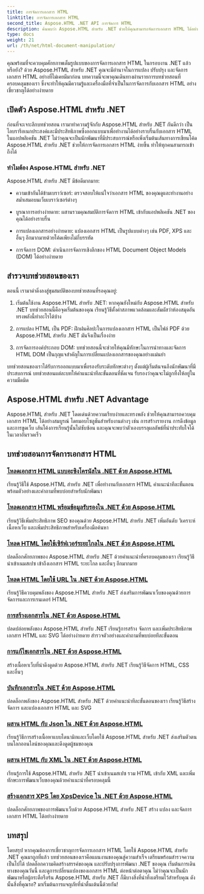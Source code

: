 ```yaml
---
title: การจัดการเอกสาร HTML
linktitle: การจัดการเอกสาร HTML
second_title: Aspose.HTML .NET API การจัดการ HTML
description: ค้นพบว่า Aspose.HTML สำหรับ .NET ช่วยให้คุณสามารถจัดการเอกสาร HTML ได้อย่างมีประสิทธิภาพได้อย่างไร สำรวจบทช่วยสอนที่แนะนำคุณตลอดกระบวนการ
type: docs
weight: 21
url: /th/net/html-document-manipulation/
---
```


คุณพร้อมที่จะควบคุมศักยภาพเต็มรูปแบบของการจัดการเอกสาร HTML ในกรอบงาน .NET แล้วหรือยัง? ด้วย Aspose.HTML สำหรับ .NET คุณจะมีอำนาจในการแปลง ปรับปรุง และจัดการเอกสาร HTML อย่างที่ไม่เคยมีมาก่อน บทความนี้จะพาคุณเดินทางผ่านรายการบทช่วยสอนที่ครอบคลุมของเรา ซึ่งจะทำให้คุณมีความรู้และเครื่องมือที่จำเป็นในการจัดการกับเอกสาร HTML อย่างเชี่ยวชาญได้อย่างง่ายดาย

## เปิดตัว Aspose.HTML สำหรับ .NET

ก่อนที่จะเจาะลึกบทช่วยสอน เรามาทำความรู้จักกับ Aspose.HTML สำหรับ .NET กันดีกว่า เป็นไลบรารีอเนกประสงค์และมีประสิทธิภาพซึ่งออกแบบมาเพื่อทำงานได้อย่างราบรื่นกับเอกสาร HTML ในแอปพลิเคชัน .NET ไม่ว่าคุณจะเป็นนักพัฒนาที่มีประสบการณ์หรือเพิ่งเริ่มต้นเส้นทางการเขียนโค้ด Aspose.HTML สำหรับ .NET ช่วยให้การจัดการเอกสาร HTML ง่ายขึ้น ทำให้ทุกคนสามารถเข้าถึงได้

### ทำไมต้อง Aspose.HTML สำหรับ .NET

Aspose.HTML สำหรับ .NET มีข้อดีมากมาย:

- ความเข้ากันได้ข้ามเบราว์เซอร์: ตรวจสอบให้แน่ใจว่าเอกสาร HTML ของคุณดูและทำงานอย่างสม่ำเสมอบนเว็บเบราว์เซอร์ต่างๆ

- บูรณาการอย่างง่ายดาย: ผสานรวมคุณสมบัติการจัดการ HTML เข้ากับแอปพลิเคชัน .NET ของคุณได้อย่างราบรื่น

- การแปลงเอกสารอย่างง่ายดาย: แปลงเอกสาร HTML เป็นรูปแบบต่างๆ เช่น PDF, XPS และอื่นๆ อีกมากมายด้วยโค้ดเพียงไม่กี่บรรทัด

- การจัดการ DOM: ดำเนินการจัดการเชิงลึกของ HTML Document Object Models (DOM) ได้อย่างง่ายดาย

## สำรวจบทช่วยสอนของเรา

ตอนนี้ เรามาดำดิ่งลงสู่ขุมสมบัติของบทช่วยสอนที่รอคุณอยู่:

1. เริ่มต้นใช้งาน Aspose.HTML สำหรับ .NET: หากคุณยังใหม่กับ Aspose.HTML สำหรับ .NET บทช่วยสอนนี้คือจุดเริ่มต้นของคุณ เรียนรู้วิธีตั้งค่าสภาพแวดล้อมและสัมผัสว่าห้องสมุดอันทรงพลังนี้ทำอะไรได้บ้าง

2. การแปลง HTML เป็น PDF: ฝึกฝนศิลปะในการแปลงเอกสาร HTML เป็นไฟล์ PDF ด้วย Aspose.HTML สำหรับ .NET มันจึงเป็นเรื่องง่าย

3. การจัดการองค์ประกอบ DOM: บทช่วยสอนนี้จะช่วยให้คุณมีทักษะในการนำทางและจัดการ HTML DOM เป็นกุญแจสำคัญในการเปลี่ยนแปลงเอกสารของคุณอย่างแม่นยำ

บทช่วยสอนของเราได้รับการออกแบบมาเพื่อรองรับระดับทักษะต่างๆ ตั้งแต่ผู้เริ่มต้นจนถึงนักพัฒนาที่มีประสบการณ์ บทช่วยสอนแต่ละบทให้คำแนะนำทีละขั้นตอนที่ชัดเจน รับรองว่าคุณจะไม่ถูกทิ้งให้อยู่ในความมืดมิด

## Aspose.HTML สำหรับ .NET Advantage

Aspose.HTML สำหรับ .NET โดดเด่นด้วยความเรียบง่ายและทรงพลัง ช่วยให้คุณสามารถควบคุมเอกสาร HTML ได้อย่างสมบูรณ์ โดยมอบโซลูชันสำหรับงานต่างๆ เช่น การสร้างรายงาน การดึงข้อมูล และการขูดเว็บ เส้นโค้งการเรียนรู้นั้นไม่ซับซ้อน และคุณจะพบว่าตัวเองบรรลุผลลัพธ์ที่น่าประทับใจได้ในเวลาอันรวดเร็ว

## บทช่วยสอนการจัดการเอกสาร HTML
### [โหลดเอกสาร HTML แบบอะซิงโครนัสใน .NET ด้วย Aspose.HTML](./load-html-doc-asynchronously/)
เรียนรู้วิธีใช้ Aspose.HTML สำหรับ .NET เพื่อทำงานกับเอกสาร HTML คำแนะนำทีละขั้นตอนพร้อมตัวอย่างและคำถามที่พบบ่อยสำหรับนักพัฒนา
### [โหลดเอกสาร HTML พร้อมข้อมูลรับรองใน .NET ด้วย Aspose.HTML](./load-html-doc-with-credentials/)
เรียนรู้วิธีเพิ่มประสิทธิภาพ SEO ของคุณด้วย Aspose.HTML สำหรับ .NET เพิ่มอันดับ วิเคราะห์เนื้อหาเว็บ และเพิ่มประสิทธิภาพสำหรับเครื่องมือค้นหา
### [โหลด HTML โดยใช้เซิร์ฟเวอร์ระยะไกลใน .NET ด้วย Aspose.HTML](./load-html-using-remote-server/)
ปลดล็อกศักยภาพของ Aspose.HTML สำหรับ .NET ด้วยคำแนะนำที่ครอบคลุมของเรา เรียนรู้วิธีนำเข้าเนมสเปซ เข้าถึงเอกสาร HTML ระยะไกล และอื่นๆ อีกมากมาย
### [โหลด HTML โดยใช้ URL ใน .NET ด้วย Aspose.HTML](./load-html-using-url/)
เรียนรู้วิธีควบคุมพลังของ Aspose.HTML สำหรับ .NET ส่งเสริมการพัฒนาเว็บของคุณด้วยการจัดการและการเรนเดอร์ HTML
### [การสร้างเอกสารใน .NET ด้วย Aspose.HTML](./creating-a-document/)
ปลดปล่อยพลังของ Aspose.HTML สำหรับ .NET เรียนรู้การสร้าง จัดการ และเพิ่มประสิทธิภาพเอกสาร HTML และ SVG ได้อย่างง่ายดาย สำรวจตัวอย่างและคำถามที่พบบ่อยทีละขั้นตอน
### [การแก้ไขเอกสารใน .NET ด้วย Aspose.HTML](./editing-a-document/)
สร้างเนื้อหาเว็บที่น่าดึงดูดด้วย Aspose.HTML สำหรับ .NET เรียนรู้วิธีจัดการ HTML, CSS และอื่นๆ
### [บันทึกเอกสารใน .NET ด้วย Aspose.HTML](./saving-a-document/)
ปลดล็อกพลังของ Aspose.HTML สำหรับ .NET ด้วยคำแนะนำทีละขั้นตอนของเรา เรียนรู้วิธีสร้าง จัดการ และแปลงเอกสาร HTML และ SVG
### [ผสาน HTML กับ Json ใน .NET ด้วย Aspose.HTML](./merge-html-with-json/)
เรียนรู้วิธีการสร้างเนื้อหาแบบไดนามิกและเว็บโดยใช้ Aspose.HTML สำหรับ .NET ส่งเสริมตัวตนบนโลกออนไลน์ของคุณและดึงดูดผู้ชมของคุณ
### [ผสาน HTML กับ XML ใน .NET ด้วย Aspose.HTML](./merge-html-with-xml/)
เรียนรู้การใช้ Aspose.HTML สำหรับ .NET นำเข้าเนมสเปซ รวม HTML เข้ากับ XML และเพิ่มทักษะการพัฒนาเว็บของคุณด้วยคำแนะนำที่ครอบคลุมนี้
### [สร้างเอกสาร XPS โดย XpsDevice ใน .NET ด้วย Aspose.HTML](./generate-xps-documents-by-xpsdevice/)
ปลดล็อกศักยภาพของการพัฒนาเว็บด้วย Aspose.HTML สำหรับ .NET สร้าง แปลง และจัดการเอกสาร HTML ได้อย่างง่ายดาย

## บทสรุป

โดยสรุป หากคุณต้องการเชี่ยวชาญการจัดการเอกสาร HTML โดยใช้ Aspose.HTML สำหรับ .NET คุณมาถูกที่แล้ว บทช่วยสอนของเราคือแผนงานของคุณสู่ความสำเร็จ เตรียมพร้อมสำรวจความเป็นไปได้ ปลดล็อกความคิดสร้างสรรค์ของคุณ และปรับปรุงการพัฒนา .NET ของคุณ เริ่มต้นการเดินทางของคุณวันนี้ และดูการเปลี่ยนแปลงของเอกสาร HTML ต่อหน้าต่อตาคุณ ไม่ว่าคุณจะเป็นนักพัฒนาหรือผู้กระตือรือร้น Aspose.HTML สำหรับ .NET ก็มีบางสิ่งที่น่าทึ่งเตรียมไว้สำหรับคุณ ดังนั้นสิ่งที่คุณรอ? มาเริ่มต้นการผจญภัยที่น่าตื่นเต้นนี้ด้วยกัน!